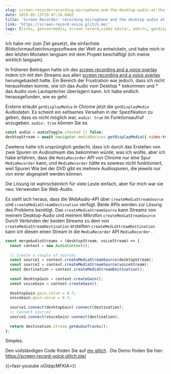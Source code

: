 ```yaml
---
slug: screen-recorderrecording-microphone-and-the-desktop-audio-at-the-same-time
date: 2019-05-13T19:47:24.846Z
title: 'Screen Recorder: recording microphone and the desktop audio at the same time'
link: 'https://screen-record-voice.glitch.me/'
tags: [links, getusermedia, screen record,video editor, webrtc, getdisplaymedia]
---
```

Ich habe mir zum Ziel gesetzt, die einfachste Bildschirmaufzeichnungssoftware der Welt zu entwickeln, und habe mich in den letzten Monaten langsam mit dem Projekt beschäftigt (ich meine wirklich langsam).

In früheren Beiträgen hatte ich das [screen recording and a voice overlay](/building-a-video-editor-on-the-web-screencasting/) indem ich mit den Streams aus allen [screen recording and a voice overlay](/building-a-video-editor-on-the-web-screencasting/) herumgebastelt hatte. Ein Bereich der Frustration war jedoch, dass ich nicht herausfinden konnte, wie ich das Audio vom Desktop * bekommen und * das Audio vom Lautsprecher überlagern kann. Ich habe endlich herausgefunden, wie es geht.

Erstens erlaubt `getDisplayMedia` in Chrome jetzt die `getDisplayMedia` Audiodaten. Es scheint ein seltsames Versehen in der Spezifikation zu geben, dass es nicht möglich war, `audio: true` im Funktionsaufruf anzugeben. `audio: true` können Sie es.

```javascript
const audio = audioToggle.checked || false;
desktopStream = await navigator.mediaDevices.getDisplayMedia({ video:true, audio: audio });
```

Zweitens hatte ich ursprünglich gedacht, dass ich durch das Erstellen von zwei Spuren im Audiostream das bekommen würde, was ich wollte, aber ich habe erfahren, dass die `MediaRecorder` API von Chrome nur eine Spur `MediaRecorder` kann, und `MediaRecorder` hätte es sowieso nicht funktioniert, weil Spuren Wie bei der DVD gibt es mehrere Audiospuren, die jeweils nur von einer abgespielt werden können.

Die Lösung ist wahrscheinlich für viele Leute einfach, aber für mich war sie neu: Verwenden Sie Web-Audio.

Es stellt sich heraus, dass die WebAudio-API über `createMediaStreamSource` und `createMediaStreamDestination` verfügt. Beide APIs werden zur Lösung des Problems benötigt. Das `createMediaStreamSource` kann Streams von meinem Desktop-Audio und meinem Mikrofon `createMediaStreamSource` Durch Verbinden der beiden Streams zu dem von `createMediaStreamDestination` erstellten `createMediaStreamDestination` kann ich diesen einen Stream in die `MediaRecorder` API `MediaRecorder` .

```javascript
const mergeAudioStreams = (desktopStream, voiceStream) => {
  const context = new AudioContext();
    
  // Create a couple of sources
  const source1 = context.createMediaStreamSource(desktopStream);
  const source2 = context.createMediaStreamSource(voiceStream);
  const destination = context.createMediaStreamDestination();
  
  const desktopGain = context.createGain();
  const voiceGain = context.createGain();
    
  desktopGain.gain.value = 0.7;
  voiceGain.gain.value = 0.7;
   
  source1.connect(desktopGain).connect(destination);
  // Connect source2
  source2.connect(voiceGain).connect(destination);
    
  return destination.stream.getAudioTracks();
};
```

Simples.

Den vollständigen Code finden Sie auf [my glitch](https://glitch.com/edit/#!/screen-record-voice) . Die Demo finden Sie hier: https://screen-record-voice.glitch.me/

{{&lt;fast-youtube oGIdqcMFKlA&gt;}}

